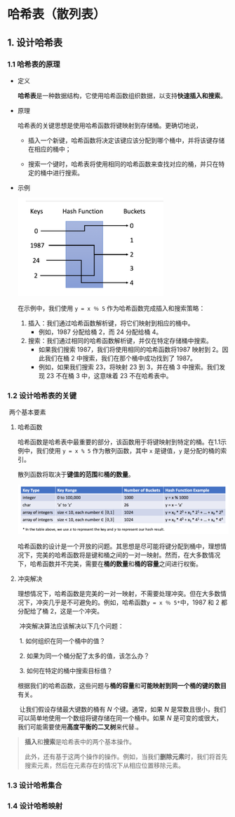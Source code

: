 # 哈希表（散列表）

## 1. 设计哈希表

### 1.1 哈希表的原理

- 定义

	**哈希表**是一种数据结构，它使用哈希函数组织数据，以支持**快速插入和搜索**。

- 原理

	哈希表的关键思想是使用哈希函数将键映射到存储桶。更确切地说，

	- 插入一个新键，哈希函数将决定该键应该分配到哪个桶中，并将该键存储在相应的桶中；

	- 搜索一个键时，哈希表将使用相同的哈希函数来查找对应的桶，并只在特定的桶中进行搜索。

- 示例

	![image-20200415215255348](image/image-20200415215255348.png)

	在示例中，我们使用 `y = x ％ 5` 作为哈希函数完成插入和搜索策略：

	1. 插入：我们通过哈希函数解析键，将它们映射到相应的桶中。
		- 例如，1987 分配给桶 2，而 24 分配给桶 4。
	2. 搜索：我们通过相同的哈希函数解析键，并仅在特定存储桶中搜索。
		- 如果我们搜索 1987，我们将使用相同的哈希函数将1987 映射到 2。因此我们在桶 2 中搜索，我们在那个桶中成功找到了 1987。
		- 例如，如果我们搜索 23，将映射 23 到 3，并在桶 3 中搜索。我们发现 23 不在桶 3 中，这意味着 23 不在哈希表中。

### 1.2 设计哈希表的关键

​		两个基本要素

1. 哈希函数

	​		哈希函数是哈希表中最重要的部分，该函数用于将键映射到特定的桶。在1.1示例中，我们使用 `y = x % 5` 作为散列函数，其中 `x` 是键值，`y` 是分配的桶的索引。

	​		散列函数将取决于**键值的范围**和**桶的数量**。

	![image-20200415220020046](image/image-20200415220020046.png)

	​		哈希函数的设计是一个开放的问题。其思想是尽可能将键分配到桶中，理想情况下，完美的哈希函数将是键和桶之间的一对一映射。然而，在大多数情况下，哈希函数并不完美，需要在**桶的数量**和**桶的容量**之间进行权衡。

2. 冲突解决

	​		理想情况下，哈希函数是完美的一对一映射，不需要处理冲突。但在大多数情况下，冲突几乎是不可避免的。例如，哈希函数`y = x ％ 5*`中，1987 和 2 都分配给了桶 2，这是一个冲突。

	​		冲突解决算法应该解决以下几个问题：

	​		1. 如何组织在同一个桶中的值？

	​		2. 如果为同一个桶分配了太多的值，该怎么办？

	​		3. 如何在特定的桶中搜索目标值？

	​		根据我们的哈希函数，这些问题与**桶的容量**和**可能映射到同一个桶的键的数目**有关。

	​		让我们假设存储最大键数的桶有 *N* 个键。通常，如果 *N* 是常数且很小，我们可以简单地使用一个数组将键存储在同一个桶中。如果 *N* 是可变的或很大，我们可能需要使用**高度平衡的二叉树**来代替.。

> **插入**和**搜索**是哈希表中的两个基本操作。
>
> 此外，还有基于这两个操作的操作。例如，当我们**删除元素**时，我们将首先搜索元素，然后在元素存在的情况下从相应位置移除元素。

### 1.3 设计哈希集合

### 1.4 设计哈希映射